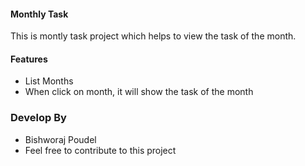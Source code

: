 #### Monthly Task 
This is montly task project which helps to view the task of the month.

#### Features
- List Months
- When click on month, it will show the task of the month


### Develop By 
- Bishworaj Poudel
- Feel free to contribute to this project